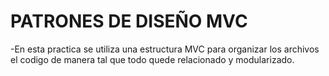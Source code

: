 # PATRONES DE DISEÑO MVC

-En esta practica se utiliza una estructura MVC para organizar los archivos  el codigo de manera tal que todo quede relacionado y modularizado.
